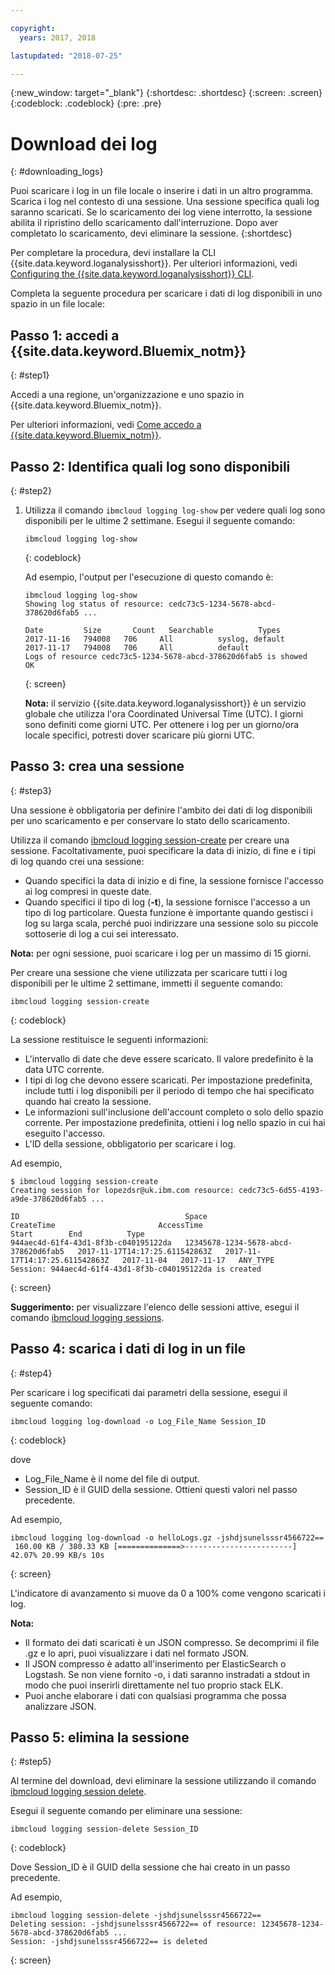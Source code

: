 ```yaml
---

copyright:
  years: 2017, 2018

lastupdated: "2018-07-25"

---
```



{:new_window: target="_blank"}
{:shortdesc: .shortdesc}
{:screen: .screen}
{:codeblock: .codeblock}
{:pre: .pre}

# Download dei log
{: #downloading_logs}

Puoi scaricare i log in un file locale o inserire i dati in un altro programma. Scarica i log nel contesto di una sessione. Una sessione specifica quali log saranno scaricati. Se lo scaricamento dei log viene interrotto, la sessione abilita il ripristino dello scaricamento dall'interruzione. Dopo aver completato lo scaricamento, devi eliminare la sessione.
{:shortdesc}

Per completare la procedura, devi installare la CLI {{site.data.keyword.loganalysisshort}}. Per ulteriori informazioni, vedi [Configuring the {{site.data.keyword.loganalysisshort}} CLI](https://console.bluemix.net/docs/services/CloudLogAnalysis/how-to/manage-logs/config_log_collection_cli_cloud.html#config_log_collection_cli_).


Completa la seguente procedura per scaricare i dati di log disponibili in uno spazio in un file locale:

## Passo 1: accedi a {{site.data.keyword.Bluemix_notm}}
{: #step1}

Accedi a una regione, un'organizzazione e uno spazio in {{site.data.keyword.Bluemix_notm}}. 

Per ulteriori informazioni, vedi [Come accedo a {{site.data.keyword.Bluemix_notm}}](/docs/services/CloudLogAnalysis/qa/cli_qa.html#login).

## Passo 2: Identifica quali log sono disponibili
{: #step2}

1. Utilizza il comando `ibmcloud logging log-show` per vedere quali log sono disponibili per le ultime 2 settimane. Esegui il seguente comando:

    ```
    ibmcloud logging log-show
    ```
    {: codeblock}
    
    Ad esempio, l'output per l'esecuzione di questo comando è:
    
    ```
    ibmcloud logging log-show 
    Showing log status of resource: cedc73c5-1234-5678-abcd-378620d6fab5 ...

    Date         Size       Count   Searchable          Types   
    2017-11-16   794008   706     All          syslog, default   
	2017-11-17   794008   706     All          default   
    Logs of resource cedc73c5-1234-5678-abcd-378620d6fab5 is showed
    OK
    ```
    {: screen}

    **Nota:** il servizio {{site.data.keyword.loganalysisshort}} è un servizio globale che utilizza l'ora Coordinated Universal Time (UTC). I giorni sono definiti come giorni UTC. Per ottenere i log per un giorno/ora locale specifici, potresti dover scaricare più giorni UTC.


## Passo 3: crea una sessione
{: #step3}

Una sessione è obbligatoria per definire l'ambito dei dati di log disponibili per uno scaricamento e per conservare lo stato dello scaricamento. 

Utilizza il comando [ibmcloud logging session-create](/docs/services/CloudLogAnalysis/reference/log_analysis_cli_cloud.html#session_create) per creare una sessione. Facoltativamente, puoi specificare la data di inizio, di fine e i tipi di log quando crei una sessione:  

* Quando specifici la data di inizio e di fine, la sessione fornisce l'accesso ai log compresi in queste date. 
* Quando specifici il tipo di log (**-t**), la sessione fornisce l'accesso a un tipo di log particolare. Questa funzione è importante quando gestisci i log su larga scala, perché puoi indirizzare una sessione solo su piccole sottoserie di log a cui sei interessato.

**Nota:** per ogni sessione, puoi scaricare i log per un massimo di 15 giorni.

Per creare una sessione che viene utilizzata per scaricare tutti i log disponibili per le ultime 2 settimane, immetti il seguente comando:

```
ibmcloud logging session-create 
```
{: codeblock}

La sessione restituisce le seguenti informazioni:

* L'intervallo di date che deve essere scaricato. Il valore predefinito è la data UTC corrente.
* I tipi di log che devono essere scaricati. Per impostazione predefinita, include tutti i log disponibili per il periodo di tempo che hai specificato quando hai creato la sessione. 
* Le informazioni sull'inclusione dell'account completo o solo dello spazio corrente. Per impostazione predefinita, ottieni i log nello spazio in cui hai eseguito l'accesso.
* L'ID della sessione, obbligatorio per scaricare i log.

Ad esempio,

```
$ ibmcloud logging session-create
Creating session for lopezdsr@uk.ibm.com resource: cedc73c5-6d55-4193-a9de-378620d6fab5 ...

ID                                     Space                                  CreateTime                       AccessTime                       Start        End          Type
944aec4d-61f4-43d1-8f3b-c040195122da   12345678-1234-5678-abcd-378620d6fab5   2017-11-17T14:17:25.611542863Z   2017-11-17T14:17:25.611542863Z   2017-11-04   2017-11-17   ANY_TYPE
Session: 944aec4d-61f4-43d1-8f3b-c040195122da is created
```
{: screen}

**Suggerimento:** per visualizzare l'elenco delle sessioni attive, esegui il comando [ibmcloud logging sessions](/docs/services/CloudLogAnalysis/reference/log_analysis_cli_cloud.html#session_list).

## Passo 4: scarica i dati di log in un file
{: #step4}

Per scaricare i log specificati dai parametri della sessione, esegui il seguente comando:

```
ibmcloud logging log-download -o Log_File_Name Session_ID
```
{: codeblock}

dove

* Log_File_Name è il nome del file di output.
* Session_ID è il GUID della sessione. Ottieni questi valori nel passo precedente.

Ad esempio,

```
ibmcloud logging log-download -o helloLogs.gz -jshdjsunelsssr4566722==
 160.00 KB / 380.33 KB [==============>------------------------]  42.07% 20.99 KB/s 10s
```
{: screen}

L'indicatore di avanzamento si muove da 0 a 100% come vengono scaricati i log.

**Nota:** 

* Il formato dei dati scaricati è un JSON compresso. Se decomprimi il file .gz e lo apri, puoi visualizzare i dati nel formato JSON. 
* Il JSON compresso è adatto all'inserimento per ElasticSearch o Logstash. Se non viene fornito -o, i dati saranno instradati a stdout in modo che puoi inserirli direttamente nel tuo proprio stack ELK.
* Puoi anche elaborare i dati con qualsiasi programma che possa analizzare JSON. 

## Passo 5: elimina la sessione
{: #step5}

Al termine del download, devi eliminare la sessione utilizzando il comando [ibmcloud logging session delete](/docs/services/CloudLogAnalysis/reference/log_analysis_cli_cloud.html#delete). 

Esegui il seguente comando per eliminare una sessione:

```
ibmcloud logging session-delete Session_ID
```
{: codeblock}

Dove Session_ID è il GUID della sessione che hai creato in un passo precedente.

Ad esempio,

```
ibmcloud logging session-delete -jshdjsunelsssr4566722==
Deleting session: -jshdjsunelsssr4566722== of resource: 12345678-1234-5678-abcd-378620d6fab5 ...
Session: -jshdjsunelsssr4566722== is deleted

```
{: screen}




